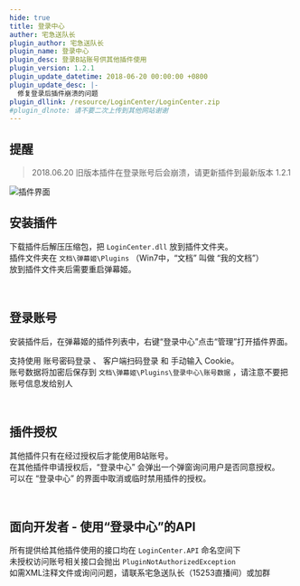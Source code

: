 ```yaml
---
hide: true
title: 登录中心
auther: 宅急送队长
plugin_author: 宅急送队长
plugin_name: 登录中心
plugin_desc: 登录B站账号供其他插件使用
plugin_version: 1.2.1
plugin_update_datetime: 2018-06-20 00:00:00 +0800
plugin_update_desc: |-
  修复登录后插件崩溃的问题
plugin_dllink: /resource/LoginCenter/LoginCenter.zip
#plugin_dlnote: 请不要二次上传到其他网站谢谢
---
```


## 提醒

> 2018.06.20 旧版本插件在登录账号后会崩溃，请更新插件到最新版本 1.2.1

<img class="shadow" src="https://www.danmuji.cn/resource/LoginCenter/1.png" alt="插件界面" />

## 安装插件

下载插件后解压压缩包，把 `LoginCenter.dll` 放到插件文件夹。  
插件文件夹在 `文档\弹幕姬\Plugins` （Win7中，“文档” 叫做 “我的文档”）  
放到插件文件夹后需要重启弹幕姬。

<br/>

## 登录账号

安装插件后，在弹幕姬的插件列表中，右键“登录中心”点击“管理”打开插件界面。

支持使用 账号密码登录 、 客户端扫码登录 和 手动输入 Cookie。  
账号数据将加密后保存到 `文档\弹幕姬\Plugins\登录中心\账号数据` ，请注意不要把账号信息发给别人

<br/>

## 插件授权

其他插件只有在经过授权后才能使用B站账号。  
在其他插件申请授权后，“登录中心” 会弹出一个弹窗询问用户是否同意授权。  
可以在 “登录中心” 的界面中取消或临时禁用插件的授权。

<br/>

## 面向开发者 - 使用“登录中心”的API

所有提供给其他插件使用的接口均在 `LoginCenter.API` 命名空间下  
未授权访问账号相关接口会抛出 `PluginNotAuthorizedException`  
如需XML注释文件或询问问题，请联系宅急送队长（15253直播间）或加群

